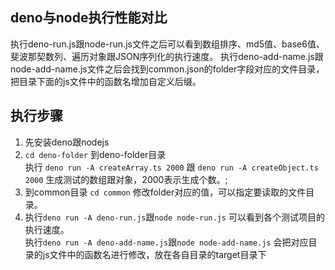 ## deno与node执行性能对比
执行deno-run.js跟node-run.js文件之后可以看到数组排序、md5值、base6值、斐波那契数列、遍历对象跟JSON序列化的执行速度。
执行deno-add-name.js跟node-add-name.js文件之后会找到common.json的folder字段对应的文件目录，把目录下面的js文件中的函数名增加自定义后缀。

## 执行步骤
1. 先安装deno跟nodejs
2. `cd deno-folder` 到deno-folder目录  <br>
		执行 `deno run -A createArray.ts 2000` 跟 `deno run -A createObject.ts 2000`
		生成测试的数组跟对象，2000表示生成个数。;
3. 到common目录 `cd common` 修改folder对应的值，可以指定要读取的文件目录。
4. 执行`deno run -A deno-run.js`跟`node node-run.js` 可以看到各个测试项目的执行速度。<br>执行`deno run -A deno-add-name.js`跟`node node-add-name.js` 会把对应目录的js文件中的函数名进行修改，放在各自目录的target目录下
